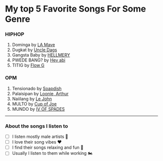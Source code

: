 # My top 5 Favorite Songs For Some Genre

### **HIPHOP**
1. Dominga by [LA Mave](https://youtu.be/Kccn1AvHDHY?si=k9aRaJeZSOYZWsWZ)
2. Dugkat by [Uncle Dags](https://youtu.be/CM6uKgQic3s?si=3MIWvGyJFH5gPcx7)
3. Gangsta Baby by [HELLMERY](https://youtu.be/jbRz2h_rzR8?si=d6evUPjmfSong-GB)
4. PWEDE BANG? by [Hev abi](https://youtu.be/IV-2E4QxmVk?si=O0Z6OlO2UVzkbmlz)
5. TITIG by [Flow G](https://youtu.be/AJjUxiYCfyM?si=fDV1REc98PxTVzWA)


### **OPM**
1. Tensionado by [Soapdish](https://youtu.be/qXGvxjMa0rE?si=_vFqZA4BUDiuYi5N)
2. Palaisipan by [Loonie, Arthur](https://youtu.be/DLPmi48O51s?si=6vstC4-Jfn4DEFZo)
3. Naiilang by [Le John](https://youtu.be/WUvD8XAPI4E?si=9amDj1SPnGSqOr32)
4. MULTO by [Cup of Joe](https://youtu.be/Rht8rS4cR1s?si=Z_JyFmQaLoJsyd-S)
5. MUNDO by [IV OF SPADES](https://youtu.be/omFa4Yk9Fmg?si=D6SuEpwk_unqeBpQ)

---
### About the songs I listen to

- [ ] I listen mostly male artists 🎤
- [ ] I love their song vibes ❤️
- [ ] I find their songs relaxing and fun 🥰
- [ ] Usually I listen to them while working 🏍️
